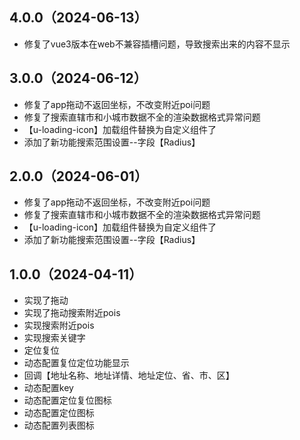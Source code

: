 ## 4.0.0（2024-06-13）
- 修复了vue3版本在web不兼容插槽问题，导致搜索出来的内容不显示
## 3.0.0（2024-06-12）
- 修复了app拖动不返回坐标，不改变附近poi问题
- 修复了搜索直辖市和小城市数据不全的渲染数据格式异常问题
- 【u-loading-icon】加载组件替换为自定义组件了
- 添加了新功能搜索范围设置--字段【Radius】
## 2.0.0（2024-06-01）
- 修复了app拖动不返回坐标，不改变附近poi问题
- 修复了搜索直辖市和小城市数据不全的渲染数据格式异常问题
- 【u-loading-icon】加载组件替换为自定义组件了
- 添加了新功能搜索范围设置--字段【Radius】
## 1.0.0（2024-04-11）
- 实现了拖动
- 实现了拖动搜索附近pois
- 实现搜索附近pois
- 实现搜索关键字
- 定位复位
- 动态配置复位定位功能显示
- 回调【地址名称、地址详情、地址定位、省、市、区】
- 动态配置key
- 动态配置定位复位图标
- 动态配置定位图标
- 动态配置列表图标
